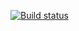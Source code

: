 [![Build status](https://ci.appveyor.com/api/projects/status/owgdbpupwyi0mxq3?svg=true)](https://ci.appveyor.com/project/ElenaRuzha/apici)
